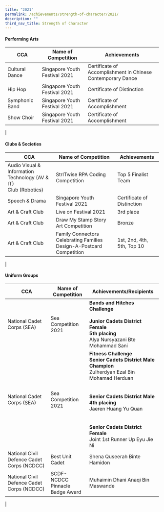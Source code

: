 ```yaml
---
title: "2021"
permalink: /achievements/strength-of-character/2021/
description: ""
third_nav_title: Strength of Character
---
```

#### **Performing Arts**

| CCA | Name of Competition | Achievements |
|---|---|---|
| Cultural Dance | Singapore Youth Festival 2021 | Certificate of Accomplishment in Chinese Contemporary Dance |
| Hip Hop | Singapore Youth Festival 2021 | Certificate of Distinction |
| Symphonic Band | Singapore Youth Festival 2021 | Certificate of Accomplishment |
| Show Choir | Singapore Youth Festival 2021 | Certificate of Accomplishment |
|

#### **Clubs &amp; Societies**

| CCA | Name of Competition | Achievements |
|---|---|---|
| Audio Visual &amp; Information Technology (AV &amp; IT) <br>Club (Robotics) | StrITwise RPA Coding Competition | Top 5 Finalist Team |
| Speech &amp; Drama | Singapore Youth Festival 2021 | Certificate of Distinction  |
| Art &amp; Craft Club   | Live on Festival 2021 | 3rd place |
| Art &amp; Craft Club  | Draw My Stamp Story Art Competition  | Bronze |
| Art &amp; Craft Club   | Family Connectors Celebrating Families Design-A-Postcard Competition | 1st, 2nd, 4th, 5th, Top 10 |
|

#### **Uniform Groups**

| CCA | Name of Competition | Achievements/Recipients |
|---|---|---|
|  National Cadet Corps (SEA) | Sea Competition 2021 | **Bands and Hitches Challenge**<br><br>**Junior Cadets District Female**<br>**5th placing**<br>Alya Nursyazani Bte Mohammad Sani<br> |
|  National Cadet Corps (SEA)  | Sea Competition 2021 | **Fitness Challenge**<br>**Senior Cadets District Male**<br>**Champion**<br>Zulherdyan Ezal Bin Mohamad Herduan <br><br><br>**Senior Cadets District Male**<br>**4th placing**<br>Jaeren Huang Yu Quan<br><br><br>**Senior Cadets District Female**<br>Joint 1st Runner Up Eyu Jie Ni |
| National Civil Defence Cadet Corps (NCDCC)  | Best Unit Cadet | Shena Quseerah Binte Hamidon <br>  |
|  National Civil Defence Cadet Corps (NCDCC)  | SCDF-NCDCC<br>Pinnacle Badge Award  | Muhaimin Dhani Anaqi Bin Maswande  |
|